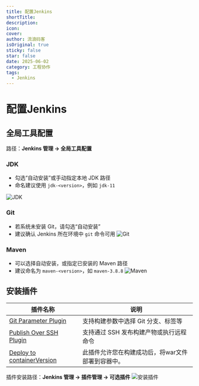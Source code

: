 ```yaml
---
title: 配置Jenkins
shortTitle: 
description: 
icon: 
cover: 
author: 流浪码客
isOriginal: true
sticky: false
star: false
date: 2025-06-02
category: 工程协作
tags:
  - Jenkins
---
```

# 配置Jenkins
## 全局工具配置
路径：**Jenkins 管理 → 全局工具配置**
### JDK
- 勾选“自动安装”或手动指定本地 JDK 路径
- 命名建议使用 `jdk-<version>`，例如 `jdk-11`

![JDK](http://img.geekyspace.cn/pictures/2025/20250604222503156.png)
### Git
- 若系统未安装 Git，请勾选“自动安装”
- 建议确认 Jenkins 所在环境中 `git` 命令可用
![Git](http://img.geekyspace.cn/pictures/2025/20250604222548138.png)
### Maven
- 可以选择自动安装，或指定已安装的 Maven 路径
- 建议命名为 `maven-<version>`，如 `maven-3.8.8`
![Maven](http://img.geekyspace.cn/pictures/2025/20250604222657871.png)

## 安装插件
| 插件名称                                                                   | 说明                         |
| ---------------------------------------------------------------------- | -------------------------- |
| [Git Parameter Plugin](https://plugins.jenkins.io/git-parameter)       | 支持构建参数中选择 Git 分支、标签等       |
| [Publish Over SSH Plugin](https://plugins.jenkins.io/publish-over-ssh) | 支持通过 SSH 发布构建产物或执行远程命令     |
| [Deploy to containerVersion](https://plugins.jenkins.io/deploy)        | 此插件允许您在构建成功后，将war文件部署到容器中。 |
插件安装路径：**Jenkins 管理 → 插件管理 → 可选插件**
![安装插件](http://img.geekyspace.cn/pictures/2025/20250602212810151.png)
